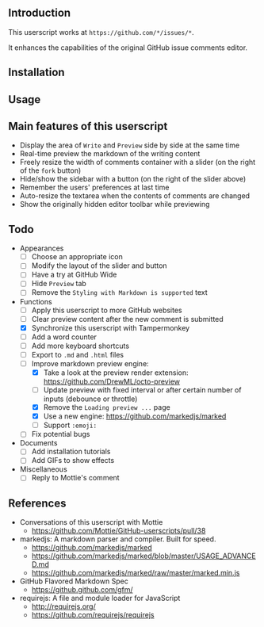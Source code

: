 ## Introduction

This userscript works at `https://github.com/*/issues/*`.

It enhances the capabilities of the original GitHub issue comments editor.


## Installation

## Usage

## Main features of this userscript

* Display the area of `Write` and `Preview` side by side at the same time
* Real-time preview the markdown of the writing content
* Freely resize the width of comments container with a slider (on the right of the `fork` button)
* Hide/show the sidebar with a button (on the right of the slider above)
* Remember the users' preferences at last time
* Auto-resize the textarea when the contents of comments are changed
* Show the originally hidden editor toolbar while previewing


## Todo

* Appearances
    * [ ] Choose an appropriate icon
    * [ ] Modify the layout of the slider and button
    * [ ] Have a try at GitHub Wide
    * [ ] Hide `Preview` tab
    * [ ] Remove the `Styling with Markdown is supported` text
    
* Functions
    * [ ] Apply this userscript to more GitHub websites
    * [ ] Clear preview content after the new comment is submitted
    * [x] Synchronize this userscript with Tampermonkey
    * [ ] Add a word counter
    * [ ] Add more keyboard shortcuts
    * [ ] Export to `.md` and `.html` files
    * [ ] Improve markdown preview engine:
        * [x] Take a look at the preview render extension: https://github.com/DrewML/octo-preview
        * [ ] Update preview with fixed interval or after certain number of inputs (debounce or throttle)
        * [x] Remove the `Loading preview ...` page
        * [x] Use a new engine: https://github.com/markedjs/marked
        * [ ] Support `:emoji:`
    * [ ] Fix potential bugs
    
* Documents
    * [ ] Add installation tutorials 
    * [ ] Add GIFs to show effects

* Miscellaneous
    * [ ] Reply to Mottie's comment

## References

* Conversations of this userscript with Mottie
    * https://github.com/Mottie/GitHub-userscripts/pull/38
* markedjs: A markdown parser and compiler. Built for speed.
    * https://github.com/markedjs/marked
    * https://github.com/markedjs/marked/blob/master/USAGE_ADVANCED.md
    * https://github.com/markedjs/marked/raw/master/marked.min.js
* GitHub Flavored Markdown Spec
    * https://github.github.com/gfm/
* requirejs: A file and module loader for JavaScript
    * http://requirejs.org/
    * https://github.com/requirejs/requirejs